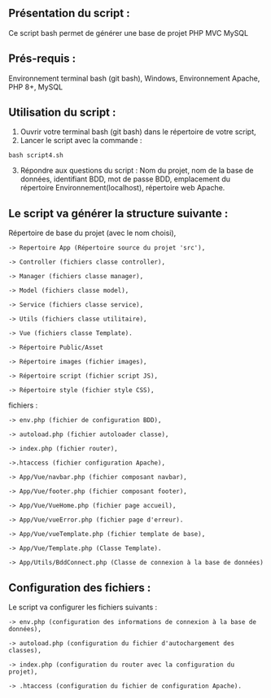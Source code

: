 ## Présentation du script :
Ce script bash permet de générer une base de projet PHP MVC MySQL
## Prés-requis : 
Environnement terminal bash (git bash),
Windows,
Environnement Apache, PHP 8+, MySQL
## Utilisation du script :
1. Ouvrir votre terminal bash (git bash) dans le répertoire de votre script,
2. Lancer le script avec la commande :
```
bash script4.sh
```
3. Répondre aux questions du script :
Nom du projet, nom de la base de données, identifiant BDD, mot de passe BDD, emplacement du répertoire Environnement(localhost), répertoire web Apache.
## Le script va générer la structure suivante :
Répertoire de base du projet (avec le nom choisi),

	-> Repertoire App (Répertoire source du projet 'src'),

	-> Controller (fichiers classe controller),

	-> Manager (fichiers classe manager),

	-> Model (fichiers classe model),

	-> Service (fichiers classe service),

	-> Utils (fichiers classe utilitaire),

	-> Vue (fichiers classe Template).

	-> Répertoire Public/Asset

	-> Répertoire images (fichier images),

	-> Répertoire script (fichier script JS),

	-> Répertoire style (fichier style CSS),

fichiers :

	-> env.php (fichier de configuration BDD),

	-> autoload.php (fichier autoloader classe),

	-> index.php (fichier router),

	->.htaccess (fichier configuration Apache),

	-> App/Vue/navbar.php (fichier composant navbar),

	-> App/Vue/footer.php (fichier composant footer),

	-> App/Vue/VueHome.php (fichier page accueil),

	-> App/Vue/vueError.php (fichier page d'erreur).

	-> App/Vue/vueTemplate.php (fichier template de base),

	-> App/Vue/Template.php (Classe Template).

	-> App/Utils/BddConnect.php (Classe de connexion à la base de données)

## Configuration des fichiers :
Le script va configurer les fichiers suivants :

	-> env.php (configuration des informations de connexion à la base de données),

	-> autoload.php (configuration du fichier d'autochargement des classes),

	-> index.php (configuration du router avec la configuration du projet),

	-> .htaccess (configuration du fichier de configuration Apache).
